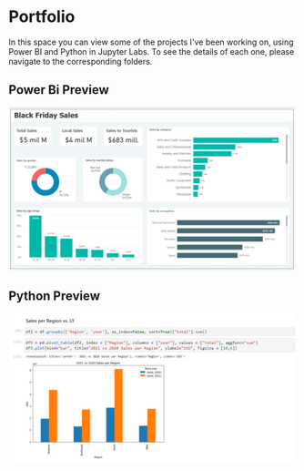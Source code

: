 # Portfolio
In this space you can view some of the projects I've been working on, using Power BI and Python in Jupyter Labs.
To see the details of each one, please navigate to the corresponding folders.

## Power Bi Preview
![alt text](https://raw.githubusercontent.com/NicolasMlicotta/Data-Analytics-Portfolio/main/Power%20BI/Black%20Friday%20Sales/BlackFridaySales.png)

## Python Preview
![alt text](https://raw.githubusercontent.com/NicolasMlicotta/Data-Analytics-Portfolio/main/Img/Sales%20Per%20Region.png)
